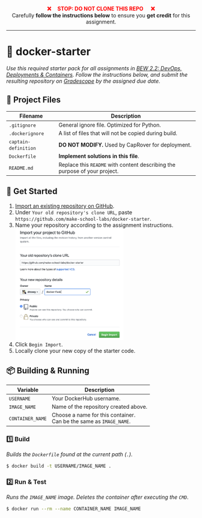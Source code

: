 <p align="center"><strong style="color: red;">❌&nbsp;&nbsp;&nbsp;&nbsp;&nbsp;STOP: DO NOT CLONE THIS REPO &nbsp;&nbsp;&nbsp;&nbsp;&nbsp;❌</strong><br>Carefully <b>follow the instructions below</b> to ensure you <b>get credit</b> for this assignment.</p>

---

# 🐳 docker-starter

_Use this required starter pack for all assignments in [BEW 2.2: DevOps, Deployments &amp; Containers](https://make.sc/bew2.2). Follow the instructions below, and submit the resulting repository on [Gradescope](https://make.sc/trackbew2.2) by the assigned due date._

## 📂 Project Files

| Filename | Description |
| -------- | ----------- |
| `.gitignore` | General ignore file. Optimized for Python. |
| `.dockerignore` | A list of files that will not be copied during build. |
| `captain-definition` | **DO NOT MODIFY.** Used by CapRover for deployment. |
| `Dockerfile` | **Implement solutions in this file**. |
| `README.md` | Replace this `README` with content describing the purpose of your project. |

## 🏁 Get Started

1. [Import an existing repository on GitHub](https://github.com/new/import).
1. Under `Your old repository's clone URL`, paste `https://github.com/make-school-labs/docker-starter`.
1. Name your repository according to the assignment instructions.
    <img src="https://github.com/Make-School-Courses/BEW-2.2-Docker-DevOps-Deployments/blob/master/Images/import.png?raw=true" width="60%">
1. Click `Begin Import`.
1. Locally clone your new copy of the starter code.

## 📦 Building & Running

| Variable | Description |
| -------- | ----------- |
| `USERNAME` | Your DockerHub username. |
| `IMAGE_NAME` | Name of the repository created above. |
| `CONTAINER_NAME` | Choose a name for this container.<br>Can be the same as `IMAGE_NAME`. |

### 1️⃣ Build

_Builds the `Dockerfile` found at the current path (`.`)._

```bash
$ docker build -t USERNAME/IMAGE_NAME .
```

### 2️⃣ Run & Test

_Runs the `IMAGE_NAME` image. Deletes the container after executing the `CMD`_.

```bash
$ docker run --rm --name CONTAINER_NAME IMAGE_NAME
```
